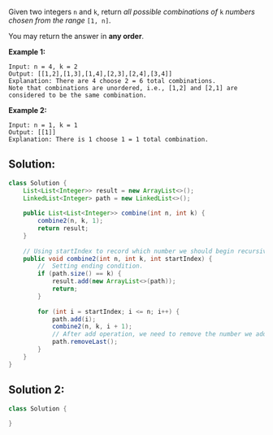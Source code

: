Given two integers `n` and `k`, return *all possible combinations of* `k` *numbers chosen from the range* `[1, n]`.

You may return the answer in **any order**.

 

**Example 1:**

```
Input: n = 4, k = 2
Output: [[1,2],[1,3],[1,4],[2,3],[2,4],[3,4]]
Explanation: There are 4 choose 2 = 6 total combinations.
Note that combinations are unordered, i.e., [1,2] and [2,1] are considered to be the same combination.
```

**Example 2:**

```
Input: n = 1, k = 1
Output: [[1]]
Explanation: There is 1 choose 1 = 1 total combination.
```





## Solution:

```java
class Solution {
    List<List<Integer>> result = new ArrayList<>();
    LinkedList<Integer> path = new LinkedList<>();
    
    public List<List<Integer>> combine(int n, int k) {
        combine2(n, k, 1);
        return result;
    }
    
  	// Using startIndex to record which number we should begin recursive.
    public void combine2(int n, int k, int startIndex) {
      	//	Setting ending condition.
        if (path.size() == k) {
            result.add(new ArrayList<>(path));
            return;
        }
        
        for (int i = startIndex; i <= n; i++) {
            path.add(i);
            combine2(n, k, i + 1);
          	// After add operation, we need to remove the number we added before, to keep the path list is empty.
            path.removeLast();
        }
    }
}
```





## Solution 2:

```java
class Solution {
		
}
```

